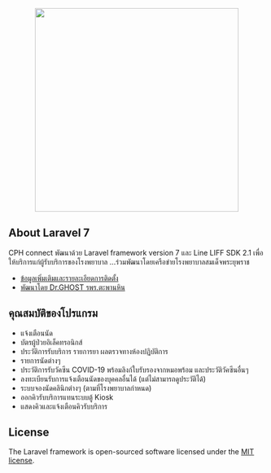 <p align="center"><a href="https://laravel.com" target="_blank"><img src="https://raw.githubusercontent.com/laravel/art/master/logo-lockup/5%20SVG/2%20CMYK/1%20Full%20Color/laravel-logolockup-cmyk-red.svg" width="400"></a></p>


## About Laravel 7

CPH connect พัฒนาด้วย Laravel framework version 7 และ Line LIFF SDK 2.1
เพื่อให้บริการแก่ผู้รับบริการของโรงพยาบาล ...ร่วมพัฒนาโดยเครือข่ายโรงพยาบาลสมเด็จพระยุพราช

- [ข้อมูลเพิ่มเติมและรายละเอียดการติดตั้ง](https://drive.google.com/drive/folders/1QXJuYPB84ae705tz5QmkZ7hK0dJY2DbZ?usp=sharing)
- [พัฒนาโดย Dr.GHOST รพร.ตะพานหิน](https://line.me/ti/p/Xu3TXschDY)

## คุณสมบัติของโปรแกรม

- แจ้งเตือนนัด
- บัตรผู้ป่วยอิเล็คทรอนิกส์
- ประวัติการรับบริการ รายการยา ผลตรวจทางห้องปฏิบัติการ
- รายการนัดต่างๆ
- ประวัติการรับวัคซีน COVID-19 พร้อมลิงก์ใบรับรองจากหมอพร้อม และประวัติวัคซีนอื่นๆ
- ลงทะเบียนรับการแจ้งเตือนนัดของบุคคลอื่นได้ (แต่ไม่สามารถดูประวัติได้)
- ระบบจองนัดคลินิกต่างๆ (ตามที่โรงพยาบาลกำหนด)
- ออกคิวรับบริการแทนระบบตู้ Kiosk
- แสดงคิวและแจ้งเตือนคิวรับบริการ


## License

The Laravel framework is open-sourced software licensed under the [MIT license](https://opensource.org/licenses/MIT).
